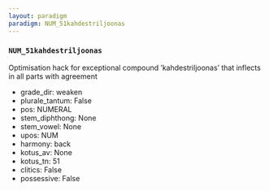 ```yaml
---
layout: paradigm
paradigm: NUM_51kahdestriljoonas
---
```

### ` NUM_51kahdestriljoonas `

Optimisation hack for exceptional compound ’kahdestriljoonas’ that inflects in all parts with agreement
* grade_dir: weaken
* plurale_tantum: False
* pos: NUMERAL
* stem_diphthong: None
* stem_vowel: None
* upos: NUM
* harmony: back
* kotus_av: None
* kotus_tn: 51
* clitics: False
* possessive: False
